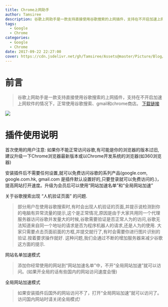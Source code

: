 ```yaml
---
title: Chrome上网助手
author: Tamsiree
description: 谷歌上网助手是一款支持直接使用谷歌搜索的上网插件，支持在不开启加速上网软件的情况下，正常使用谷歌搜索、gmail和chrome商店。
tags:
  - Google
  - Chrome
categories:
  - Google
  - Chrome
date: 2017-09-22 22:27:00
cover: https://cdn.jsdelivr.net/gh/Tamsiree/Assets@master/Picture/Blog/Cover/dsajkdjaktimg.jpeg
---
```

# 前言
> 谷歌上网助手是一款支持直接使用谷歌搜索的上网插件，支持在不开启加速上网软件的情况下，正常使用谷歌搜索、gmail和chrome商店。 [下载链接](https://www.lanzous.com/i3oq9zc)

![](https://cdn.jsdelivr.net/gh/Tamsiree/Assets@master/Picture/chrome_shot.png)

# 插件使用说明  
首次使用的用户注意: 如果你不能正常访问谷歌,有可能是你的浏览器的版本过旧,建议升级一下Chrome浏览器最新版本或以Chrome开发系统的浏览器(如360浏览器)

安装插件后不需要任何设置,就可以免费访问谷歌的系列产品(google.com, google.com.hk, gmail.com 是插件默认设置好的,只要登录就可以免费访问的.)，提高网站打开速度。升级为会员后可以使用“网站加速名单”和“全局网站加速”

关于谷歌搜索出现 “人机验证页面” 的问题.  
> 部分用户在使用谷歌搜索时,有时会出现人机验证的页面,并提示说检测到你的电脑有异常流量的提示,这个是正常情况,原因是由于大家共用同一个代理服务器访问谷歌并发量大的时候,谷歌需要验证是否正常人为的访问,谷歌无法知道来自同一个地址的请求是否为程序机器人的请求,还是人为的使用. 大家只需要点击页面前面的方框,并提交就行了,有时会需要你进行图片识别的验证.按着要求操作就好. 这种问题,我们会通过不断的增加服务器来减少谷歌这方面的提示.  

网站名单加速模式  
> 添加你经常使用的网站到“网站加速名单”中，不开“全局网站加速”就可以访问。(如果开全局的话有些国内的网站访问速度会慢)

全局网站加速模式
> 如果安装插件后国外的网站访问不了，打开“全局网站加速”就可以访问了。 访问国内网站时请关闭全局模式!


